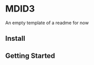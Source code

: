 MDID3
================================================================================

An empty template of a readme for now

Install
--------------------------------------------------------------------------------


Getting Started
--------------------------------------------------------------------------------
